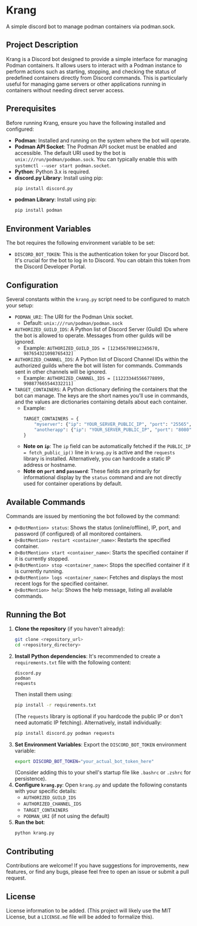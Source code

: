 # Krang

A simple discord bot to manage podman containers via podman.sock.

## Project Description

Krang is a Discord bot designed to provide a simple interface for managing Podman containers. It allows users to interact with a Podman instance to perform actions such as starting, stopping, and checking the status of predefined containers directly from Discord commands. This is particularly useful for managing game servers or other applications running in containers without needing direct server access.

## Prerequisites

Before running Krang, ensure you have the following installed and configured:

- **Podman**: Installed and running on the system where the bot will operate.
- **Podman API Socket**: The Podman API socket must be enabled and accessible. The default URI used by the bot is `unix:///run/podman/podman.sock`. You can typically enable this with `systemctl --user start podman.socket`.
- **Python**: Python 3.x is required.
- **discord.py Library**: Install using pip:
  ```bash
  pip install discord.py
  ```
- **podman Library**: Install using pip:
  ```bash
  pip install podman
  ```

## Environment Variables

The bot requires the following environment variable to be set:

- `DISCORD_BOT_TOKEN`: This is the authentication token for your Discord bot. It's crucial for the bot to log in to Discord. You can obtain this token from the Discord Developer Portal.

## Configuration

Several constants within the `krang.py` script need to be configured to match your setup:

- `PODMAN_URI`: The URI for the Podman Unix socket.
  - Default: `unix:///run/podman/podman.sock`
- `AUTHORIZED_GUILD_IDS`: A Python list of Discord Server (Guild) IDs where the bot is allowed to operate. Messages from other guilds will be ignored.
  - Example: `AUTHORIZED_GUILD_IDS = [123456789012345678, 987654321098765432]`
- `AUTHORIZED_CHANNEL_IDS`: A Python list of Discord Channel IDs within the authorized guilds where the bot will listen for commands. Commands sent in other channels will be ignored.
  - Example: `AUTHORIZED_CHANNEL_IDS = [112233445566778899, 998877665544332211]`
- `TARGET_CONTAINERS`: A Python dictionary defining the containers that the bot can manage. The keys are the short names you'll use in commands, and the values are dictionaries containing details about each container.
  - Example:
    ```python
    TARGET_CONTAINERS = {
        "myserver": {"ip": "YOUR_SERVER_PUBLIC_IP", "port": "25565", "password": "your_server_password"},
        "anotherapp": {"ip": "YOUR_SERVER_PUBLIC_IP", "port": "8080", "password": "N/A"},
    }
    ```
  - **Note on `ip`**: The `ip` field can be automatically fetched if the `PUBLIC_IP = fetch_public_ip()` line in `krang.py` is active and the `requests` library is installed. Alternatively, you can hardcode a static IP address or hostname.
  - **Note on `port` and `password`**: These fields are primarily for informational display by the `status` command and are not directly used for container operations by default.

## Available Commands

Commands are issued by mentioning the bot followed by the command:

- `@<BotMention> status`: Shows the status (online/offline), IP, port, and password (if configured) of all monitored containers.
- `@<BotMention> restart <container_name>`: Restarts the specified container.
- `@<BotMention> start <container_name>`: Starts the specified container if it is currently stopped.
- `@<BotMention> stop <container_name>`: Stops the specified container if it is currently running.
- `@<BotMention> logs <container_name>`: Fetches and displays the most recent logs for the specified container.
- `@<BotMention> help`: Shows the help message, listing all available commands.

## Running the Bot

1.  **Clone the repository** (if you haven't already):
    ```bash
    git clone <repository_url>
    cd <repository_directory>
    ```
2.  **Install Python dependencies**:
    It's recommended to create a `requirements.txt` file with the following content:
    ```
    discord.py
    podman
    requests
    ```
    Then install them using:
    ```bash
    pip install -r requirements.txt
    ```
    (The `requests` library is optional if you hardcode the public IP or don't need automatic IP fetching).
    Alternatively, install individually:
    ```bash
    pip install discord.py podman requests
    ```
3.  **Set Environment Variables**:
    Export the `DISCORD_BOT_TOKEN` environment variable:
    ```bash
    export DISCORD_BOT_TOKEN="your_actual_bot_token_here"
    ```
    (Consider adding this to your shell's startup file like `.bashrc` or `.zshrc` for persistence).
4.  **Configure `krang.py`**:
    Open `krang.py` and update the following constants with your specific details:
    - `AUTHORIZED_GUILD_IDS`
    - `AUTHORIZED_CHANNEL_IDS`
    - `TARGET_CONTAINERS`
    - `PODMAN_URI` (if not using the default)
5.  **Run the bot**:
    ```bash
    python krang.py
    ```

## Contributing

Contributions are welcome! If you have suggestions for improvements, new features, or find any bugs, please feel free to open an issue or submit a pull request.

## License

License information to be added. (This project will likely use the MIT License, but a `LICENSE.md` file will be added to formalize this).
